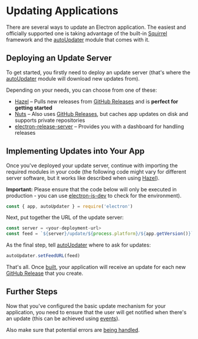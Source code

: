 # Updating Applications

There are several ways to update an Electron application. The easiest and officially supported one is taking advantage of the built-in [Squirrel](https://github.com/Squirrel) framework and the [autoUpdater](../api/auto-updater.md) module that comes with it.

## Deploying an Update Server

To get started, you firstly need to deploy an update server (that's where the [autoUpdater](../api/auto-updater.md) module will download new updates from).

Depending on your needs, you can choose from one of these:

- [Hazel](https://github.com/zeit/hazel) – Pulls new releases from [GitHub Releases](https://help.github.com/articles/creating-releases/) and is **perfect for getting started**
- [Nuts](https://github.com/GitbookIO/nuts) – Also uses [GitHub Releases](https://help.github.com/articles/creating-releases/), but caches app updates on disk and supports private repositories
- [electron-release-server](https://github.com/ArekSredzki/electron-release-server) – Provides you with a dashboard for handling releases

## Implementing Updates into Your App

Once you've deployed your update server, continue with importing the required modules in your code (the following code might vary for different server software, but it works like described when using [Hazel](https://github.com/zeit/hazel)).

**Important:** Please ensure that the code below will only be executed in production - you can use [electron-is-dev](https://github.com/sindresorhus/electron-is-dev) to check for the environment).

```js
const { app, autoUpdater } = require('electron')
```

Next, put together the URL of the update server:

```js
const server = <your-deployment-url>
const feed = `${server}/update/${process.platform}/${app.getVersion()}`
```

As the final step, tell [autoUpdater](../api/auto-updater.md) where to ask for updates:

```js
autoUpdater.setFeedURL(feed)
```

That's all. Once [built](../tutorial/application-distribution.md), your application will receive an update for each new [GitHub Release](https://help.github.com/articles/creating-releases/) that you create.

## Further Steps

Now that you've configured the basic update mechanism for your application, you need to ensure that the user will get notified when there's an update (this can be achieved using [events](../api/auto-updater.md#events)).

Also make sure that potential errors are [being handled](../api/auto-updater.md#event-error).
